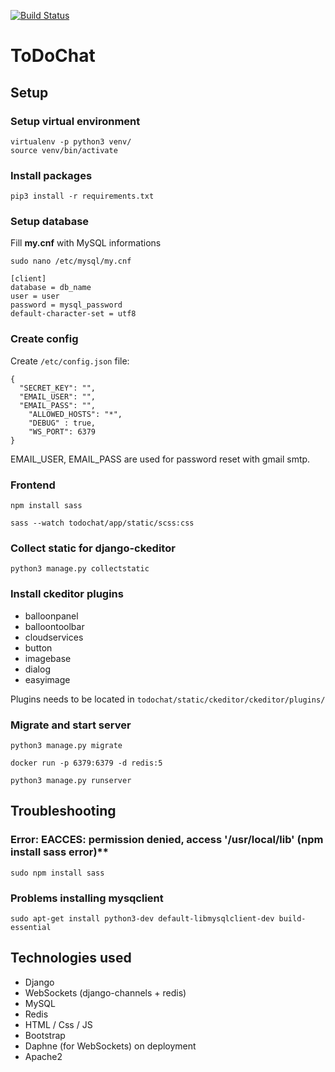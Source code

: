 [![Build Status](https://travis-ci.com/n3rsti/ToDoChat.svg?branch=master)](https://travis-ci.com/n3rsti/ToDoChat)
# ToDoChat
## Setup
### Setup virtual environment

```
virtualenv -p python3 venv/
source venv/bin/activate
```

### Install packages

`pip3 install -r requirements.txt`

### Setup database
Fill **my.cnf** with MySQL informations

`sudo nano /etc/mysql/my.cnf`

```
[client]
database = db_name
user = user
password = mysql_password
default-character-set = utf8
```

### Create config
Create `/etc/config.json` file:
```
{
  "SECRET_KEY": "",
  "EMAIL_USER": "",
  "EMAIL_PASS": "",
	"ALLOWED_HOSTS": "*",
	"DEBUG" : true,
	"WS_PORT": 6379
}
```
EMAIL_USER, EMAIL_PASS are used for password reset with gmail smtp.

### Frontend

`npm install sass`

`sass --watch todochat/app/static/scss:css`

### Collect static for django-ckeditor
`python3 manage.py collectstatic`

### Install ckeditor plugins
* balloonpanel
* balloontoolbar
* cloudservices
* button
* imagebase
* dialog
* easyimage

Plugins needs to be located in `todochat/static/ckeditor/ckeditor/plugins/`


### Migrate and start server

`python3 manage.py migrate`

`docker run -p 6379:6379 -d redis:5`

`python3 manage.py runserver`

## Troubleshooting
### Error: EACCES: permission denied, access '/usr/local/lib' (npm install sass error)**

`sudo npm install sass`

### Problems installing mysqclient

`sudo apt-get install python3-dev default-libmysqlclient-dev build-essential`

## Technologies used
* Django
* WebSockets (django-channels + redis)
* MySQL
* Redis
* HTML / Css / JS
* Bootstrap
* Daphne (for WebSockets) on deployment
* Apache2
